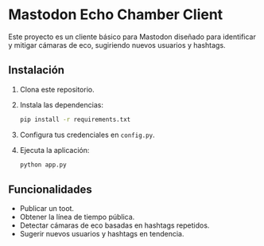 # Mastodon Echo Chamber Client

Este proyecto es un cliente básico para Mastodon diseñado para identificar y mitigar cámaras de eco, sugiriendo nuevos usuarios y hashtags.

## Instalación

1. Clona este repositorio.
2. Instala las dependencias:

    ```bash
    pip install -r requirements.txt
    ```

3. Configura tus credenciales en `config.py`.

4. Ejecuta la aplicación:

    ```bash
    python app.py
    ```

## Funcionalidades

- Publicar un toot.
- Obtener la línea de tiempo pública.
- Detectar cámaras de eco basadas en hashtags repetidos.
- Sugerir nuevos usuarios y hashtags en tendencia.
